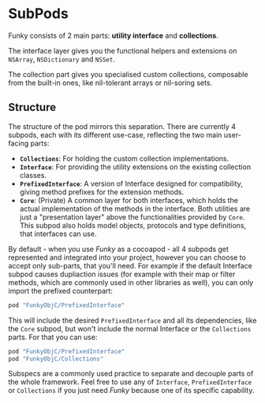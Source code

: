 # SubPods

Funky consists of 2 main parts: **utility interface** and **collections**.

The interface layer gives you the functional helpers and extensions on `NSArray`, `NSDictionary` and `NSSet`. 

The collection part gives you specialised custom collections, composable from the built-in ones, like nil-tolerant arrays or nil-soring sets.

## Structure

The structure of the pod mirrors this separation. 
There are currently 4 subpods, each with its different use-case, reflecting the two main user-facing parts:

- **`Collections`**: For holding the custom collection implementations.
- **`Interface`**: For providing the utility extensions on the existing collection classes.
- **`PrefixedInterface`**: A version of Interface designed for compatibility, giving method prefixes for the extension methods.
- **`Core`**: (Private) A common layer for both interfaces, which holds the actual implementation of the methods in the interface. Both utilities are just a "presentation layer" above the functionalities provided by `Core`. This subpod also holds model objects, protocols and type definitions, that interfaces can use.

By default - when you use *Funky* as a cocoapod - all 4 subpods get represented and integrated into your project, however you can choose to accept only sub-parts, that you'll need.
For example if the default Interface subpod causes dupliaction issues (for example with their map or filter methods, which are commonly used in other libraries as well), you can only import the prefixed counterpart:

```ruby
pod "FunkyObjC/PrefixedInterface"
```

This will include the desired `PrefixedInterface` and all its dependencies, like the `Core` subpod, but won't include the normal Interface or the `Collections` parts.
For that you can use:

```ruby
pod "FunkyObjC/PrefixedInterface"
pod "FunkyObjC/Collections"
```

Subspecs are a commonly used practice to separate and decouple parts of the whole framework. 
Feel free to use any of `Interface`, `PrefixedInterface` or `Collections` if you just need *Funky* because one of its specific capability.